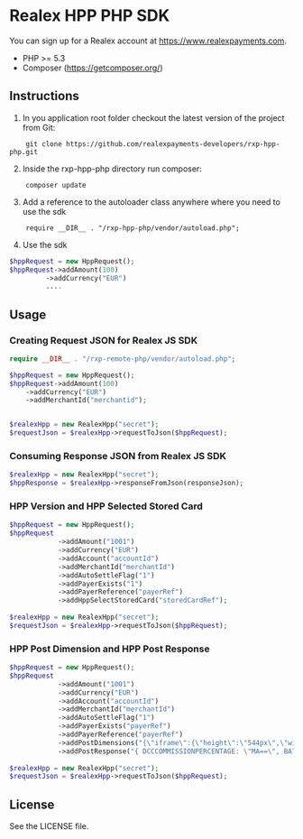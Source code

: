 # Realex HPP PHP SDK
You can sign up for a Realex account at https://www.realexpayments.com.

- PHP >= 5.3
- Composer (https://getcomposer.org/)

## Instructions ##

1. In you application root folder checkout the latest version of the project from Git:
```
    git clone https://github.com/realexpayments-developers/rxp-hpp-php.git
```
2. Inside the rxp-hpp-php directory run composer:
```
    composer update
```
3. Add a reference to the autoloader class anywhere where you need to use the sdk
```
    require __DIR__ . "/rxp-hpp-php/vendor/autoload.php";
```
4. Use the sdk <br/>
```php
$hppRequest = new HppRequest();
$hppRequest->addAmount(100)
         ->addCurrency("EUR")
         ....
```


## Usage
### Creating Request JSON for Realex JS SDK
```php
require __DIR__ . "/rxp-remote-php/vendor/autoload.php";

$hppRequest = new HppRequest();
$hppRequest->addAmount(100)
    ->addCurrency("EUR")
    ->addMerchantId("merchantid");


$realexHpp = new RealexHpp("secret");
$requestJson = $realexHpp->requestToJson($hppRequest);
```
### Consuming Response JSON from Realex JS SDK
```php
$realexHpp = new RealexHpp("secret");
$hppResponse = $realexHpp->responseFromJson(responseJson);
```
### HPP Version and HPP Selected Stored Card
```php
$hppRequest = new HppRequest();
$hppRequest
	        ->addAmount("1001")
	        ->addCurrency("EUR")
	        ->addAccount("accountId")
	        ->addMerchantId("merchantId")
	        ->addAutoSettleFlag("1")
			->addPayerExists("1")
			->addPayerReference("payerRef")
			->addHppSelectStoredCard("storedCardRef");
			
$realexHpp = new RealexHpp("secret");
$requestJson = $realexHpp->requestToJson($hppRequest);
```
### HPP Post Dimension and  HPP Post Response
```php
$hppRequest = new HppRequest();
$hppRequest
	        ->addAmount("1001")
	        ->addCurrency("EUR")
	        ->addAccount("accountId")
	        ->addMerchantId("merchantId")
	        ->addAutoSettleFlag("1")
			->addPayerExists("payerRef")
			->addPayerReference("payerRef")
			->addPostDimensions("{\"iframe\":{\"height\":\"544px\",\"width\":\"768px\"}}")
			->addPostResponse("{ DCCCOMMISSIONPERCENTAGE: \"MA==\", BATCHID: \"MjAyNzc2\"}");
			
$realexHpp = new RealexHpp("secret");
$requestJson = $realexHpp->requestToJson($hppRequest);
```
## License
See the LICENSE file.


